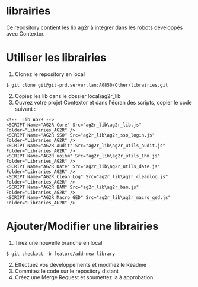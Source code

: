 # librairies

Ce repository contient les lib ag2r à intégrer dans les robots développés avec Contextor.

# Utiliser les librairies

1.  Clonez le repository en local
```
$ git clone git@git-prd.server.lan:A0850/Other/librairies.git
```
2.  Copiez les lib dans le dossier local\ag2r_lib
3.  Ouvrez votre projet Contextor et dans l'écran des scripts, copier le code suivant :
```
<!--  Lib AG2R -->
<SCRIPT Name="AG2R Core" Src="ag2r_lib\ag2r_lib.js" Folder="Libraries_AG2R" />
<SCRIPT Name="AG2R SSO" Src="ag2r_lib\ag2r_sso_login.js" Folder="Libraries_AG2R" />
<SCRIPT Name="AG2R Audit" Src="ag2r_lib\ag2r_utils_audit.js" Folder="Libraries_AG2R" />
<SCRIPT Name="AG2R uoihm" Src="ag2r_lib\ag2r_utils_Ihm.js" Folder="Libraries_AG2R" /> 
<SCRIPT Name="AG2R Date" Src="ag2r_lib\ag2r_utils_date.js" Folder="Libraries_AG2R" /> 
<SCRIPT Name="AG2R Clean Log" Src="ag2r_lib\ag2r_cleanlog.js" Folder="Libraries_AG2R" /> 
<SCRIPT Name="AG2R BAM" Src="ag2r_lib\ag2r_bam.js" Folder="Libraries_AG2R" /> 
<SCRIPT Name="AG2R Macro GED" Src="ag2r_lib\ag2r_macro_ged.js" Folder="Libraries_AG2R" /> 
```

# Ajouter/Modifier une librairies

1.  Tirez une nouvelle branche en local
```
$ git checkout -b feature/add-new-library
```
2.  Effectuez vos développements et modifiez le Readme
3.  Commitez le code sur le repository distant
4.  Créez une Merge Request et soumettez la à approbation